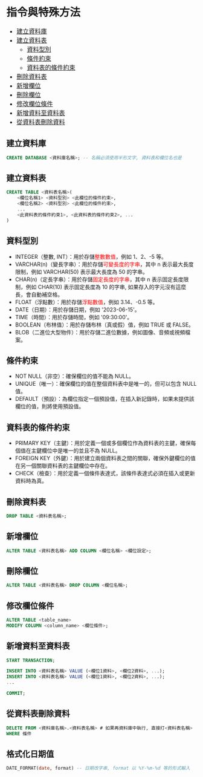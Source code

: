 <!-- markdownlint-disable MD033 -->
<!-- markdownlint-disable MD010 -->
<!-- markdownlint-disable MD037 -->

# 指令與特殊方法

<font size = 3>

* <a href = '#1'>建立資料庫</a>
* <a href = '#2'>建立資料表</a>
  * <a href = '#2-1'>資料型別</a>
  * <a href = '#2-2'>條件約束</a>
  * <a href = '#2-3'>資料表的條件約束</a>
* <a href = '#3'>刪除資料表</a>
* <a href = '#4'>新增欄位</a>
* <a href = '#5'>刪除欄位</a>
* <a href = '#6'>修改欄位條件</a>
* <a href = '#7'>新增資料至資料表</a>
* <a href = '#8'>從資料表刪除資料</a>

</font>

## <h2 id = '1'>建立資料庫</h2>

```SQL
CREATE DATABASE <資料庫名稱>; -- 名稱必須使用半形文字, 資料表和欄位名也是
```

## <h2 id = '2'>建立資料表</h2>

```SQL
CREATE TABLE <資料表名稱>(
    <欄位名稱1> <資料型別> <此欄位的條件約束>,
    <欄位名稱2> <資料型別> <此欄位的條件約束>,
    ...
    <此資料表的條件約束1>, <此資料表的條件約束2>, ...
)
```

### <h2 id = '2-1'>資料型別</h2>

* INTEGER（整數, INT）：用於存儲<font color = red>整數數值</font>，例如 1、2、-5 等。
* VARCHAR(n)（變長字串）：用於存儲<font color = red>可變長度的字串</font>，其中 n 表示最大長度限制，例如 VARCHAR(50) 表示最大長度為 50 的字串。
* CHAR(n)（定長字串）：用於存儲<font color = red>固定長度的字串</font>，其中 n 表示固定長度限制，例如 CHAR(10) 表示固定長度為 10 的字串, 如果存入的字元沒有這麼長，會自動補空格。
* FLOAT（浮點數）：用於存儲<font color = red>浮點數值</font>，例如 3.14、-0.5 等。
* DATE（日期）：用於存儲日期，例如 '2023-06-15'。
* TIME（時間）：用於存儲時間，例如 '09:30:00'。
* BOOLEAN（布林值）：用於存儲布林（真或假）值，例如 TRUE 或 FALSE。
* BLOB（二進位大型物件）：用於存儲二進位數據，例如圖像、音頻或視頻檔案。

### <h2 id = '2-2'>條件約束</h2>

* NOT NULL（非空）：確保欄位的值不能為 NULL。
* UNIQUE（唯一）：確保欄位的值在整個資料表中是唯一的，但可以包含 NULL 值。
* DEFAULT（預設）：為欄位指定一個預設值，在插入新記錄時，如果未提供該欄位的值，則將使用預設值。

### <h2 id = '2-3'>資料表的條件約束</h2>

* PRIMARY KEY（主鍵）：用於定義一個或多個欄位作為資料表的主鍵，確保每個值在主鍵欄位中是唯一的並且不為 NULL。
* FOREIGN KEY（外鍵）：用於建立兩個資料表之間的關聯，確保外鍵欄位的值在另一個關聯資料表的主鍵欄位中存在。
* CHECK（檢查）：用於定義一個條件表達式，該條件表達式必須在插入或更新資料時為真。

## <h2 id = '3'>刪除資料表</h2>

```SQL
DROP TABLE <資料表名稱>;
```

## <h2 id = '4'>新增欄位</h2>

```SQL
ALTER TABLE <資料表名稱> ADD COLUMN <欄位名稱> <欄位設定>;
```

## <h2 id = '5'>刪除欄位</h2>

```SQL
ALTER TABLE <資料表名稱> DROP COLUMN <欄位名稱>;
```

## <h2 id = '6'>修改欄位條件</h2>

```SQL
ALTER TABLE <table_name>
MODIFY COLUMN <column_name> <欄位條件>;
```

## <h2 id = '7'>新增資料至資料表</h2>

```SQL
START TRANSACTION;

INSERT INTO <資料表名稱> VALUE (<欄位1資料>, <欄位2資料>, ...);
INSERT INTO <資料表名稱> VALUE (<欄位1資料>, <欄位2資料>, ...);
...

COMMIT;
```

## <h2 id = '8'>從資料表刪除資料</h2>

```SQL
DELETE FROM <資料庫名稱>.<資料表名稱> # 如果再資料庫中執行, 直接打<資料表名稱>
WHERE 條件
```

## 格式化日期值

```SQL
DATE_FORMAT(date, format) -- 日期改字串, format 以 %Y-%m-%d 等的形式輸入
```
